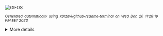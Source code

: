 <div align="justify">
<picture>
    <source media="(prefers-color-scheme: dark)" srcset="https://i.ibb.co/16MVfRL/output-gif.gif">
    <source media="(prefers-color-scheme: light)" srcset="https://i.ibb.co/16MVfRL/output-gif.gif">
    <img alt="GIFOS" src="https://i.ibb.co/16MVfRL/output-gif.gif">
</picture>

<sub><i>Generated automatically using [x0rzavi/github-readme-terminal](https://github.com/x0rzavi/github-readme-terminal) on Wed Dec 20 11:28:19 PM EET 2023</i></sub>

<details>
<summary>More details</summary>

</details>
</div>

<!-- Image deletion URL: https://ibb.co/L5rwz98/dc2184300911aa82f4c016f0a14a7580 -->